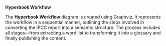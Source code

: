 **Hyperbook Workflow**

The **Hyperbook Workflow** diagram is created using Graphviz. It represents the workflow in a sequential manner, outlining the steps involved in converting the IPCC report into a semantic structure. The process includes all stages—from extracting a word list to transforming it into a glossary and finally publishing the content.



